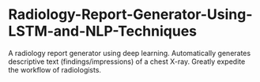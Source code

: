 # Radiology-Report-Generator-Using-LSTM-and-NLP-Techniques
A radiology report generator using deep learning. Automatically generates descriptive text (findings/impressions) of a chest X-ray. Greatly expedite the workflow of radiologists.
